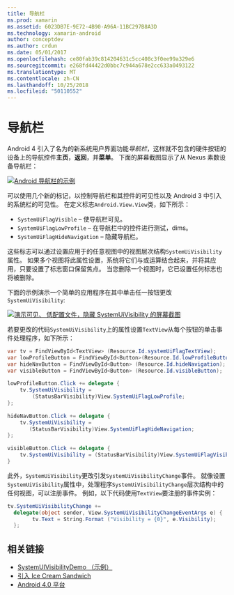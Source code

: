 ```yaml
---
title: 导航栏
ms.prod: xamarin
ms.assetid: 6023DB7E-9E72-4B90-A96A-11BC297B8A3D
ms.technology: xamarin-android
author: conceptdev
ms.author: crdun
ms.date: 05/01/2017
ms.openlocfilehash: ce80fab39c814204631c5cc408c3f0ee99a329e6
ms.sourcegitcommit: e268fd44422d0bbc7c944a678e2cc633a0493122
ms.translationtype: MT
ms.contentlocale: zh-CN
ms.lasthandoff: 10/25/2018
ms.locfileid: "50110552"
---
```

# <a name="navigation-bar"></a>导航栏

Android 4 引入了名为的新系统用户界面功能*导航栏*，这样就不包含的硬件按钮的设备上的导航控件**主页**，**返回**，并**菜单**。
下面的屏幕截图显示了从 Nexus 素数设备导航栏：

 [![Android 导航栏的示例](navigation-bar-images/19-navbar.png)](navigation-bar-images/19-navbar.png#lightbox)

可以使用几个新的标记，以控制导航栏和其控件的可见性以及 Android 3 中引入的系统栏的可见性。 在定义标志`Android.View.View`类，如下所示：

-   `SystemUiFlagVisible` &ndash; 使导航栏可见。 
-   `SystemUiFlagLowProfile` &ndash; 在导航栏中的控件进行测试，dims。 
-   `SystemUiFlagHideNavigation` &ndash; 隐藏导航栏。 


这些标志可以通过设置应用于的任意视图中的视图层次结构`SystemUiVisibility`属性。 如果多个视图将此属性设置，系统将它们与或运算结合起来，并将其应用，只要设置了标志窗口保留焦点。 当您删除一个视图时，它已设置任何标志也将被删除。

下面的示例演示一个简单的应用程序在其中单击任一按钮更改`SystemUiVisibility`:

 [![演示可见、 低配置文件，隐藏 SystemUiVisibility 的屏幕截图](navigation-bar-images/18-systemuivisibility.png)](navigation-bar-images/18-systemuivisibility.png#lightbox)

若要更改的代码`SystemUiVisibility`上的属性设置`TextView`从每个按钮的单击事件处理程序，如下所示：

```csharp
var tv = FindViewById<TextView> (Resource.Id.systemUiFlagTextView);
var lowProfileButton = FindViewById<Button>(Resource.Id.lowProfileButton);
var hideNavButton = FindViewById<Button> (Resource.Id.hideNavigation);
var visibleButton = FindViewById<Button> (Resource.Id.visibleButton);
           
lowProfileButton.Click += delegate {
    tv.SystemUiVisibility =
        (StatusBarVisibility)View.SystemUiFlagLowProfile;
};
           
hideNavButton.Click += delegate {
    tv.SystemUiVisibility =
       (StatusBarVisibility)View.SystemUiFlagHideNavigation;        
};
           
visibleButton.Click += delegate {
    tv.SystemUiVisibility = (StatusBarVisibility)View.SystemUiFlagVisible;
}
```

此外，`SystemUiVisibility`更改引发`SystemUiVisibilityChange`事件。 就像设置`SystemUiVisibility`属性中，处理程序`SystemUiVisibilityChange`层次结构中的任何视图，可以注册事件。 例如，以下代码使用`TextView`要注册的事件实例：

```csharp
tv.SystemUiVisibilityChange +=
  delegate(object sender, View.SystemUiVisibilityChangeEventArgs e) {
        tv.Text = String.Format ("Visibility = {0}", e.Visibility);
  };
```



## <a name="related-links"></a>相关链接

- [SystemUIVisibilityDemo （示例）](https://developer.xamarin.com/samples/monodroid/SystemUIVisibilityDemo/)
- [引入 Ice Cream Sandwich](http://www.android.com/about/ice-cream-sandwich/)
- [Android 4.0 平台](http://developer.android.com/sdk/android-4.0.html)
